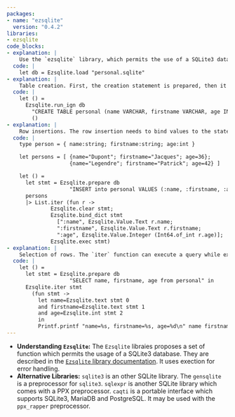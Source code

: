```yaml
---
packages:
- name: "ezsqlite"
  version: "0.4.2"
libraries:
- ezsqlite
code_blocks:
- explanation: |
    Use the `ezsqlite` library, which permits the use of a SQLite3 database. Before any use, the database much be opened. The `load` creates the database is it doesn't exist:
  code: |
    let db = Ezsqlite.load "personal.sqlite"
- explanation: |
    Table creation. First, the creation statement is prepared, then it is executed. The `run_ign` function is used when no values are returned by the query.
  code: |
    let () =
      Ezsqlite.run_ign db
        "CREATE TABLE personal (name VARCHAR, firstname VARCHAR, age INTEGER)"
        ()
- explanation: |
    Row insertions. The row insertion needs to bind values to the statement. Each ":id" in the query will be replaced by binded values during the execution. It is recommended to have constant query strings and use bindings to deal with variable values, especially with values from an unstrusted source.
  code: |
    type person = { name:string; firstname:string; age:int }

    let persons = [ {name="Dupont"; firstname="Jacques"; age=36};
                    {name="Legendre"; firstname="Patrick"; age=42} ]

    let () =
      let stmt = Ezsqlite.prepare db
                    "INSERT into personal VALUES (:name, :firstname, :age)" in
      persons
      |> List.iter (fun r ->
              Ezsqlite.clear stmt;
              Ezsqlite.bind_dict stmt
                [":name", Ezsqlite.Value.Text r.name;
                ":firstname", Ezsqlite.Value.Text r.firstname;
                ":age", Ezsqlite.Value.Integer (Int64.of_int r.age)];
              Ezsqlite.exec stmt)
- explanation: |
    Selection of rows. The `iter` function can execute a query while executing a given function for each row. The `text`, `blob`, `int64`, `int`, `double` functions can be used to get the values returned by the query. `column` `Value.is_null` functions can be used if we have to check the nullity (NULL SQL value) of some value. 
  code: |
    let () =
      let stmt = Ezsqlite.prepare db
                    "SELECT name, firstname, age from personal" in
      Ezsqlite.iter stmt
        (fun stmt ->
          let name=Ezsqlite.text stmt 0
          and firstname=Ezsqlite.text stmt 1
          and age=Ezsqlite.int stmt 2
          in
          Printf.printf "name=%s, firstname=%s, age=%d\n" name firstname age)
---
```


- **Understanding `Ezsqlite`:** The `Ezsqlite` libraies proposes a set of function which permits the usage of a SQLite3 database. They are described in the [`Ezsqlite` library documentation](https://github.com/zshipko/ocaml-ezsqlite/blob/master/lib/ezsqlite.mli). It uses exection for error handling.
- **Alternative Libraries:** `sqlite3` is an other SQLite library. The `gensqlite` is a preprocessor for `sqlite3`. `sqlexpr` is another SQLite library which comes with a PPX preprocessor. `caqti` is a portable interface which supports SQLite3, MariaDB and PostgreSQL. It may be used with the `ppx_rapper` preprocessor.
